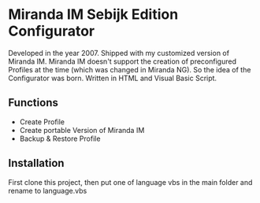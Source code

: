 # Miranda IM Sebijk Edition Configurator
Developed in the year 2007. Shipped with my customized version of Miranda IM. Miranda IM doesn't support the creation of preconfigured Profiles at the time (which was changed in Miranda NG). So the idea of the Configurator was born. Written in HTML and Visual Basic Script.
## Functions
* Create Profile
* Create portable Version of Miranda IM
* Backup & Restore Profile
## Installation
First clone this project, then put one of language vbs in the main folder and rename to language.vbs

